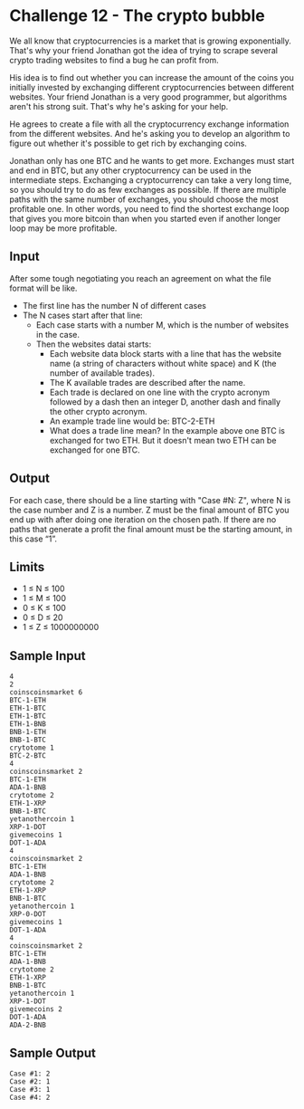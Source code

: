 # Challenge 12 - The crypto bubble

We all know that cryptocurrencies is a market that is growing exponentially. That's why your friend Jonathan got the idea of trying to scrape several crypto trading websites to find a bug he can profit from.

His idea is to find out whether you can increase the amount of the coins you initially invested by exchanging different cryptocurrencies between different websites. Your friend Jonathan is a very good programmer, but algorithms aren't his strong suit. That's why he's asking for your help.

He agrees to create a file with all the cryptocurrency exchange information from the different websites. And he's asking you to develop an algorithm to figure out whether it's possible to get rich by exchanging coins.

Jonathan only has one BTC and he wants to get more. Exchanges must start and end in BTC, but any other cryptocurrency can be used in the intermediate steps. Exchanging a cryptocurrency can take a very long time, so you should try to do as few exchanges as possible. If there are multiple paths with the same number of exchanges, you should choose the most profitable one. In other words, you need to find the shortest exchange loop that gives you more bitcoin than when you started even if another longer loop may be more profitable.

## Input

After some tough negotiating you reach an agreement on what the file format will be like.

* The first line has the number N of different cases
* The N cases start after that line:
    * Each case starts with a number M, which is the number of websites in the case.
    * Then the websites datai starts:
        * Each website data block starts with a line that has the website name (a string of characters without white space) and K (the number of available trades).
        * The K available trades are described after the name.
        * Each trade is declared on one line with the crypto acronym followed by a dash then an integer D, another dash and finally the other crypto acronym.
        * An example trade line would be: BTC-2-ETH
        * What does a trade line mean? In the example above one BTC is exchanged for two ETH. But it doesn't mean two ETH can be exchanged for one BTC.

## Output

For each case, there should be a line starting with "Case #N: Z", where N is the case number and Z is a number. Z must be the final amount of BTC you end up with after doing one iteration on the chosen path. If there are no paths that generate a profit the final amount must be the starting amount, in this case “1”.

## Limits

* 1 ≤ N ≤ 100
* 1 ≤ M ≤ 100
* 0 ≤ K ≤ 100
* 0 ≤ D ≤ 20
* 1 ≤ Z ≤ 1000000000

## Sample Input

```
4
2
coinscoinsmarket 6
BTC-1-ETH
ETH-1-BTC
ETH-1-BTC
ETH-1-BNB
BNB-1-ETH
BNB-1-BTC
crytotome 1
BTC-2-BTC
4
coinscoinsmarket 2
BTC-1-ETH
ADA-1-BNB
crytotome 2
ETH-1-XRP
BNB-1-BTC
yetanothercoin 1
XRP-1-DOT
givemecoins 1
DOT-1-ADA
4
coinscoinsmarket 2
BTC-1-ETH
ADA-1-BNB
crytotome 2
ETH-1-XRP
BNB-1-BTC
yetanothercoin 1
XRP-0-DOT
givemecoins 1
DOT-1-ADA
4
coinscoinsmarket 2
BTC-1-ETH
ADA-1-BNB
crytotome 2
ETH-1-XRP
BNB-1-BTC
yetanothercoin 1
XRP-1-DOT
givemecoins 2
DOT-1-ADA
ADA-2-BNB
```

## Sample Output

```
Case #1: 2
Case #2: 1
Case #3: 1
Case #4: 2
```